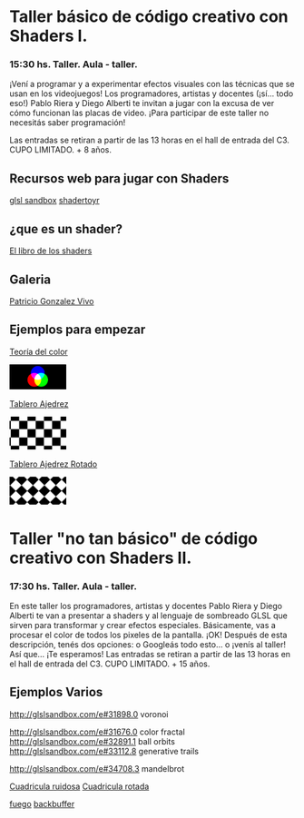 # Taller básico de código creativo con Shaders I.   
### 15:30 hs. Taller. Aula - taller.   

¡Vení a programar y a experimentar efectos visuales con las técnicas que se usan en los videojuegos! Los programadores, artistas y docentes (¡sí… todo eso!) Pablo Riera y Diego Alberti te invitan a jugar con la excusa de ver cómo funcionan las placas de video. ¡Para participar de este taller no necesitás saber programación! 

Las entradas se retiran a partir de las 13 horas en el hall de entrada del C3. CUPO LIMITADO. + 8 años. 

## Recursos web para jugar con Shaders
[glsl sandbox](http://glslsandbox.com/)
[shadertoyr](https://www.shadertoy.com)

## ¿que es un shader?

[El libro de los shaders](http://patriciogonzalezvivo.com/2015/thebookofshaders/00/?lan=es)

## Galeria

[Patricio Gonzalez Vivo](http://patriciogonzalezvivo.github.io/glslGallery)

## Ejemplos para empezar

[Teoría del color](http://glslsandbox.com/e#34013.0)

<img src="https://github.com/pabloriera/shaders/blob/master/images/color.png?raw=true" width="100px"/>

[Tablero Ajedrez](http://glslsandbox.com/e#34775.0)

<img src="https://github.com/pabloriera/shaders/blob/master/images/tablero.png?raw=true" width="100px"/>

[Tablero Ajedrez Rotado](http://glslsandbox.com/e#34775.1)

<img src="https://github.com/pabloriera/shaders/blob/master/images/tablero2.png?raw=true" width="100px"/>




# Taller "no tan básico" de código creativo con Shaders II. 
### 17:30 hs. Taller. Aula - taller. 

En este taller los programadores, artistas y docentes Pablo Riera y Diego Alberti te van a presentar a shaders y al lenguaje de sombreado GLSL que sirven para transformar y crear efectos especiales. Básicamente, vas a procesar el color de todos los pixeles de la pantalla. ¡OK! Después de esta descripción, tenés dos opciones: o Googleás todo esto… o ¡venís al taller! Así que… ¡Te esperamos! 
Las entradas se retiran a partir de las 13 horas en el hall de entrada del C3. CUPO LIMITADO. + 15 años. 



## Ejemplos Varios


http://glslsandbox.com/e#31898.0 voronoi

http://glslsandbox.com/e#31676.0 color fractal
http://glslsandbox.com/e#32891.1 ball orbits
http://glslsandbox.com/e#33112.8 generative trails

http://glslsandbox.com/e#34708.3 mandelbrot

[Cuadricula ruidosa](http://glslsandbox.com/e#32420.2)
[Cuadricula rotada](http://glslsandbox.com/e#31765.4)

[fuego](http://glslsandbox.com/e#31528.0)
[backbuffer](http://glslsandbox.com/e#21541.3)
